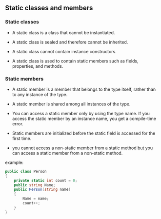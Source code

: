 ﻿## Static classes and members

### Static classes

- A static class is a class that cannot be instantiated.

- A static class is sealed and therefore cannot be inherited.

- A static class cannot contain instance constructors.

- A static class is used to contain static members such as fields, properties, and methods.

### Static members

- A static member is a member that belongs to the type itself, rather than to any instance of the type.

- A static member is shared among all instances of the type.

- You can access a static member only by using the type name. If you access the static member by an instance name, you get a compile-time error.

- Static members are initialized before the static field is accessed for the first time.

- you cannot access a non-static member from a static method but you can access a static member from a non-static method.

example:
```csharp	
public class Person
{
	private static int count = 0;
	public string Name;
	public Person(string name)
	{
		Name = name;
		count++;
	}
}
```